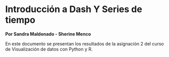 
# Introducción a Dash Y Series de tiempo

**Por Sandra Maldonado - Sherine Menco**

En este documento se presentan los resultados de la asignación 2 del curso de Visualización de datos con Python y R. 

```{tableofcontents}
